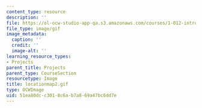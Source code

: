 ```yaml
---
content_type: resource
description: ''
file: https://ol-ocw-studio-app-qa.s3.amazonaws.com/courses/1-012-introduction-to-civil-engineering-design-spring-2002/51ea80dcc3018c6ab7a869a47bc6dd7e_locationmap2.gif
file_type: image/gif
image_metadata:
  caption: ''
  credit: ''
  image-alt: ''
learning_resource_types:
- Projects
parent_title: Projects
parent_type: CourseSection
resourcetype: Image
title: locationmap2.gif
type: OCWImage
uid: 51ea80dc-c301-8c6a-b7a8-69a47bc6dd7e
---
```

